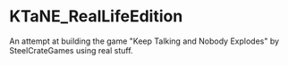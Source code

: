 # KTaNE_RealLifeEdition
An attempt at building the game "Keep Talking and Nobody Explodes" by SteelCrateGames using real stuff.
